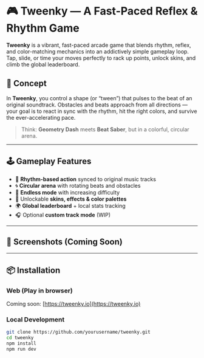 # 🎮 Tweenky — A Fast-Paced Reflex & Rhythm Game

**Tweenky** is a vibrant, fast-paced arcade game that blends rhythm, reflex, and color-matching mechanics into an addictively simple gameplay loop. Tap, slide, or time your moves perfectly to rack up points, unlock skins, and climb the global leaderboard.

## 🚀 Concept

In **Tweenky**, you control a shape (or “tween”) that pulses to the beat of an original soundtrack. Obstacles and beats approach from all directions — your goal is to react in sync with the rhythm, hit the right colors, and survive the ever-accelerating pace.

> Think: **Geometry Dash** meets **Beat Saber**, but in a colorful, circular arena.

---
## 🕹️ Gameplay Features

- 🎵 **Rhythm-based action** synced to original music tracks  
- 🌀 **Circular arena** with rotating beats and obstacles  
- 🔄 **Endless mode** with increasing difficulty  
- 🎨 Unlockable **skins, effects & color palettes**  
- 🌍 **Global leaderboard** + local stats tracking  
- 🎧 Optional **custom track mode** (WIP)

---

## 📸 Screenshots (Coming Soon)

<!-- Insert gameplay GIFs or images here -->

---

## 📦 Installation

### Web (Play in browser)

Coming soon: [https://tweenky.io](https://tweenky.io)

### Local Development

```bash
git clone https://github.com/yourusername/tweenky.git
cd tweenky
npm install
npm run dev
